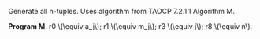 Generate all n-tuples. Uses algorithm from TAOCP 7.2.1.1 Algorithm M.

__Program M__. r0 \\(\equiv a_j\\); r1 \\(\equiv m_j\\); r3 \\(\equiv j\\); r8 \\(\equiv n\\).

